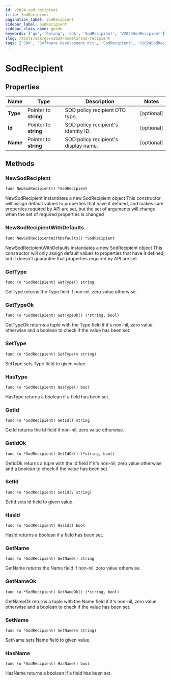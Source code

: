 ```yaml
---
id: v2024-sod-recipient
title: SodRecipient
pagination_label: SodRecipient
sidebar_label: SodRecipient
sidebar_class_name: gosdk
keywords: ['go', 'Golang', 'sdk', 'SodRecipient', 'V2024SodRecipient']
slug: /tools/sdk/go/v2024/models/sod-recipient
tags: ['SDK', 'Software Development Kit', 'SodRecipient', 'V2024SodRecipient']
---
```


# SodRecipient

## Properties

| Name | Type | Description | Notes |
| --- | --- | --- | --- |
| **Type** | Pointer to **string** | SOD policy recipient DTO type. | [optional] |
| **Id** | Pointer to **string** | SOD policy recipient's identity ID. | [optional] |
| **Name** | Pointer to **string** | SOD policy recipient's display name. | [optional] |

## Methods

### NewSodRecipient

`func NewSodRecipient() *SodRecipient`

NewSodRecipient instantiates a new SodRecipient object This constructor will assign default values to properties that have it defined, and makes sure properties required by API are set, but the set of arguments will change when the set of required properties is changed

### NewSodRecipientWithDefaults

`func NewSodRecipientWithDefaults() *SodRecipient`

NewSodRecipientWithDefaults instantiates a new SodRecipient object This constructor will only assign default values to properties that have it defined, but it doesn't guarantee that properties required by API are set

### GetType

`func (o *SodRecipient) GetType() string`

GetType returns the Type field if non-nil, zero value otherwise.

### GetTypeOk

`func (o *SodRecipient) GetTypeOk() (*string, bool)`

GetTypeOk returns a tuple with the Type field if it's non-nil, zero value otherwise and a boolean to check if the value has been set.

### SetType

`func (o *SodRecipient) SetType(v string)`

SetType sets Type field to given value.

### HasType

`func (o *SodRecipient) HasType() bool`

HasType returns a boolean if a field has been set.

### GetId

`func (o *SodRecipient) GetId() string`

GetId returns the Id field if non-nil, zero value otherwise.

### GetIdOk

`func (o *SodRecipient) GetIdOk() (*string, bool)`

GetIdOk returns a tuple with the Id field if it's non-nil, zero value otherwise and a boolean to check if the value has been set.

### SetId

`func (o *SodRecipient) SetId(v string)`

SetId sets Id field to given value.

### HasId

`func (o *SodRecipient) HasId() bool`

HasId returns a boolean if a field has been set.

### GetName

`func (o *SodRecipient) GetName() string`

GetName returns the Name field if non-nil, zero value otherwise.

### GetNameOk

`func (o *SodRecipient) GetNameOk() (*string, bool)`

GetNameOk returns a tuple with the Name field if it's non-nil, zero value otherwise and a boolean to check if the value has been set.

### SetName

`func (o *SodRecipient) SetName(v string)`

SetName sets Name field to given value.

### HasName

`func (o *SodRecipient) HasName() bool`

HasName returns a boolean if a field has been set.
